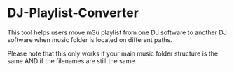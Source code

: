 # DJ-Playlist-Converter
This tool helps users move m3u playlist from one DJ software to another DJ software when music folder is located on different paths.

Please note that this only works if your main music folder structure is the same
AND
if the filenames are still the same
